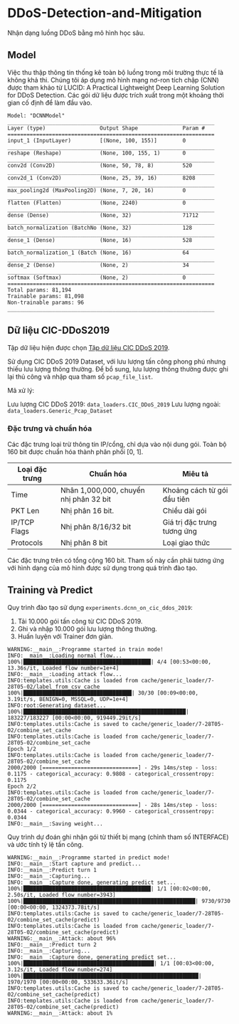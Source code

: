# DDoS-Detection-and-Mitigation

Nhận dạng luồng DDoS bằng mô hình học sâu.

## Model

Việc thu thập thông tin thống kê toàn bộ luồng trong môi trường thực tế là không khả thi. Chúng tôi áp dụng mô hình mạng nơ-ron tích chập (CNN) được tham khảo từ LUCID: A Practical Lightweight Deep Learning Solution for DDoS Detection. Các gói dữ liệu được trích xuất trong một khoảng thời gian cố định để làm đầu vào.

```
Model: "DCNNModel"
_________________________________________________________________
Layer (type)                 Output Shape              Param #   
=================================================================
input_1 (InputLayer)         [(None, 100, 155)]        0         
_________________________________________________________________
reshape (Reshape)            (None, 100, 155, 1)       0         
_________________________________________________________________
conv2d (Conv2D)              (None, 50, 78, 8)         520       
_________________________________________________________________
conv2d_1 (Conv2D)            (None, 25, 39, 16)        8208      
_________________________________________________________________
max_pooling2d (MaxPooling2D) (None, 7, 20, 16)         0         
_________________________________________________________________
flatten (Flatten)            (None, 2240)              0         
_________________________________________________________________
dense (Dense)                (None, 32)                71712     
_________________________________________________________________
batch_normalization (BatchNo (None, 32)                128       
_________________________________________________________________
dense_1 (Dense)              (None, 16)                528       
_________________________________________________________________
batch_normalization_1 (Batch (None, 16)                64        
_________________________________________________________________
dense_2 (Dense)              (None, 2)                 34        
_________________________________________________________________
softmax (Softmax)            (None, 2)                 0         
=================================================================
Total params: 81,194
Trainable params: 81,098
Non-trainable params: 96
_________________________________________________________________
```

## Dữ liệu CIC-DDoS2019

Tập dữ liệu hiện được chọn [Tập dữ liệu CIC DDoS 2019](https://www.unb.ca/cic/datasets/ddos-2019.html).

Sử dụng CIC DDoS 2019 Dataset, với lưu lượng tấn công phong phú nhưng thiếu lưu lượng thông thường. Để bổ sung, lưu lượng thông thường được ghi lại thủ công và nhập qua tham số `pcap_file_list`.

Mã xử lý:

Lưu lượng CIC DDoS 2019: `data_loaders.CIC_DDoS_2019`
Lưu lượng ngoài: `data_loaders.Generic_Pcap_Dataset`

### Đặc trưng và chuẩn hóa

Các đặc trưng loại trừ thông tin IP/cổng, chỉ dựa vào nội dung gói. Toàn bộ 160 bit được chuẩn hóa thành phân phối [0, 1].

| Loại đặc trưng     | Chuẩn hóa                                                       | Miêu tả                                                         |
| ------------ | ------------------------------------------------------------ | ------------------------------------------------------------ |
| Time         | Nhân 1,000,000, chuyển nhị phân 32 bit | Khoảng cách từ gói đầu tiên |
| PKT Len      | Nhị phân 16 bit. | Chiều dài gói |
| IP/TCP Flags     | Nhị phân 8/16/32 bit | Giá trị đặc trưng tương ứng |
| Protocols    | Nhị phân 8 bit | Loại giao thức |

Các đặc trưng trên có tổng cộng 160 bit. Tham số này cần phải tương ứng với hình dạng của mô hình được sử dụng trong quá trình đào tạo.

## Training và Predict

Quy trình đào tạo sử dụng `experiments.dcnn_on_cic_ddos_2019`:
1. Tải 10.000 gói tấn công từ CIC DDoS 2019.
2. Ghi và nhập 10.000 gói lưu lượng thông thường.
3. Huấn luyện với Trainer đơn giản.

```
WARNING:__main__:Programme started in train mode!
INFO:__main__:Loading normal flow...
100%|████████████████████████████████████████| 4/4 [00:53<00:00, 13.36s/it, Loaded flow number=1e+4]
INFO:__main__:Loading attack flow...
INFO:templates.utils:Cache is loaded from cache/generic_loader/7-28T05-02/label_from_csv_cache
100%|██████████████████████████████████| 30/30 [00:09<00:00,  3.19it/s, BENIGN=0, MSSQL=0, UDP=1e+4]
INFO:root:Generating dataset...
100%|███████████████████████████████████████████████████| 183227/183227 [00:00<00:00, 919449.29it/s]
INFO:templates.utils:Cache is saved to cache/generic_loader/7-28T05-02/combine_set_cache
INFO:templates.utils:Cache is loaded from cache/generic_loader/7-28T05-02/combine_set_cache
Epoch 1/2
INFO:templates.utils:Cache is loaded from cache/generic_loader/7-28T05-02/combine_set_cache
2000/2000 [==============================] - 29s 14ms/step - loss: 0.1175 - categorical_accuracy: 0.9808 - categorical_crossentropy: 0.1175
Epoch 2/2
INFO:templates.utils:Cache is loaded from cache/generic_loader/7-28T05-02/combine_set_cache
2000/2000 [==============================] - 28s 14ms/step - loss: 0.0344 - categorical_accuracy: 0.9960 - categorical_crossentropy: 0.0344
INFO:__main__:Saving weight...
```

Quy trình dự đoán ghi nhận gói từ thiết bị mạng (chỉnh tham số INTERFACE) và ước tính tỷ lệ tấn công. 

```
WARNING:__main__:Programme started in predict mode!
INFO:__main__:Start capture and predict...
INFO:__main__:Predict turn 1
INFO:__main__:Capturing...
INFO:__main__:Capture done, generating predict set...
100%|████████████████████████████████████████| 1/1 [00:02<00:00,  2.50s/it, Loaded flow number=3943]
100%|██████████████████████████████████████████████████████| 9730/9730 [00:00<00:00, 1324373.78it/s]
INFO:templates.utils:Cache is saved to cache/generic_loader/7-28T05-02/combine_set_cache(predict)
INFO:templates.utils:Cache is loaded from cache/generic_loader/7-28T05-02/combine_set_cache(predict)
WARNING:__main__:Attack: about 96%
INFO:__main__:Predict turn 2
INFO:__main__:Capturing...
INFO:__main__:Capture done, generating predict set...
100%|█████████████████████████████████████████| 1/1 [00:03<00:00,  3.12s/it, Loaded flow number=274]
100%|███████████████████████████████████████████████████████| 1970/1970 [00:00<00:00, 533633.36it/s]
INFO:templates.utils:Cache is saved to cache/generic_loader/7-28T05-02/combine_set_cache(predict)
INFO:templates.utils:Cache is loaded from cache/generic_loader/7-28T05-02/combine_set_cache(predict)
WARNING:__main__:Attack: about 1%
```

